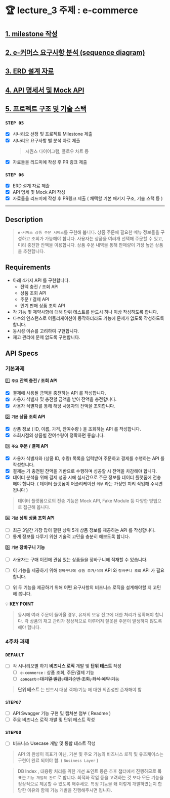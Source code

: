 # 🏆 lecture_3 주제 : e-commerce

## [1. milestone 작성](src/docs/readme/milestone.md)
## [2. e-커머스 요구사항 분석 (sequence diagram)](src/docs/readme/sequenceDiagram.md)
## [3. ERD 설계 자료](src/docs/readme/erd.md)
## [4. API 명세서 및 Mock API](src/docs/readme/mockApi.md)
## [5. 프로젝트 구조 및 기술 스택](src/docs/readme/projectStructure.md)

### **`STEP 05`**
- [x] 시나리오 선정 및 프로젝트 Milestone 제출
- [x] 시나리오 요구사항 별 분석 자료 제출
  > 시퀀스 다이어그램, 플로우 차트 등
- [x] 자료들을 리드미에 작성 후 PR 링크 제출

### **`STEP 06`**

- [x] ERD 설계 자료 제출
- [x] API 명세 및 Mock API 작성
- [x] 자료들을 리드미에 작성 후 PR링크 제출 ( 채택할 기본 패키지 구조, 기술 스택 등 )

---

## Description
> `e-커머스 상품 주문 서비스`를 구현해 봅니다.
> 상품 주문에 필요한 메뉴 정보들을 구성하고 조회가 가능해야 합니다.
> 사용자는 상품을 여러개 선택해 주문할 수 있고, 미리 충전한 잔액을 이용합니다.
> 상품 주문 내역을 통해 판매량이 가장 높은 상품을 추천합니다.

## Requirements

- 아래 4가지 API 를 구현합니다.
  - 잔액 충전 / 조회 API
  - 상품 조회 API
  - 주문 / 결제 API
  - 인기 판매 상품 조회 API
- 각 기능 및 제약사항에 대해 단위 테스트를 반드시 하나 이상 작성하도록 합니다.
- 다수의 인스턴스로 어플리케이션이 동작하더라도 기능에 문제가 없도록 작성하도록 합니다.
- 동시성 이슈를 고려하여 구현합니다.
- 재고 관리에 문제 없도록 구현합니다.

## API Specs

### 기본과제

1️⃣ **`주요`** **잔액 충전 / 조회 API**

- [x] 결제에 사용될 금액을 충전하는 API 를 작성합니다.
- [x] 사용자 식별자 및 충전할 금액을 받아 잔액을 충전합니다.
- [x] 사용자 식별자를 통해 해당 사용자의 잔액을 조회합니다.

2️⃣ **`기본` 상품 조회 API**

- [x] 상품 정보 ( ID, 이름, 가격, 잔여수량 ) 을 조회하는 API 를 작성합니다.
- [x] 조회시점의 상품별 잔여수량이 정확하면 좋습니다.

3️⃣ **`주요`** **주문 / 결제 API**

- [x] 사용자 식별자와 (상품 ID, 수량) 목록을 입력받아 주문하고 결제를 수행하는 API 를 작성합니다.
- [x] 결제는 기 충전된 잔액을 기반으로 수행하며 성공할 시 잔액을 차감해야 합니다.
- [x] 데이터 분석을 위해 결제 성공 시에 실시간으로 주문 정보를 데이터 플랫폼에 전송해야 합니다. ( 데이터 플랫폼이 어플리케이션 `외부` 라는 가정만 지켜 작업해 주시면 됩니다 )

> 데이터 플랫폼으로의 전송 기능은 Mock API, Fake Module 등 다양한 방법으로 접근해 봅니다.


4️⃣ **`기본` 상위 상품 조회 API**

- [ ] 최근 3일간 가장 많이 팔린 상위 5개 상품 정보를 제공하는 API 를 작성합니다.
- [ ] 통계 정보를 다루기 위한 기술적 고민을 충분히 해보도록 합니다.

5️⃣ **`기본` 장바구니 기능**

- [ ] 사용자는 구매 이전에 관심 있는 상품들을 장바구니에 적재할 수 있습니다.
- [ ] 이 기능을 제공하기 위해 `장바구니에 상품 추가/삭제` API 와 `장바구니 조회` API 가 필요합니다.
- [ ] 위 두 기능을 제공하기 위해 어떤 요구사항의 비즈니스 로직을 설계해야할 지 고민해 봅니다.


💡 **KEY POINT**
> 동시에 여러 주문이 들어올 경우, 유저의 보유 잔고에 대한 처리가 정확해야 합니다.
> 각 상품의 재고 관리가 정상적으로 이루어져 잘못된 주문이 발생하지 않도록 해야 합니다.

### 4주차 과제

### **`DEFAULT`**

- [ ] 각 시나리오별 하기 **비즈니스 로직** 개발 및 **단위 테스트** 작성
  - [ ] `e-commerce` : 상품 조회, 주문/결제 기능
  - [ ] ~~`concert` : 대기열 발급, 대기순번 조회, 좌석 예약 기능~~

> **단위 테스트** 는 반드시 대상 객체/기능 에 대한 의존성만 존재해야 함
>

### **`STEP07`**

- [ ] API Swagger 기능 구현 및 캡쳐본 첨부 ( Readme )
- [ ] 주요 비즈니스 로직 개발 및 단위 테스트 작성

### **`STEP08`**

- [ ] 비즈니스 Usecase 개발 및 통합 테스트 작성

> API 의 완성이 목표가 아닌, 기본 및 주요 기능의 비즈니스 로직 및 유즈케이스는 구현이 완료 되어야 함. ( `Business Layer` )
>

> DB Index , 대용량 처리를 위한 개선 포인트 등은 추후 챕터에서 진행하므로 목표는 `기능 개발의 완료` 로 합니다. 최적화 작업 등을 고려하는 것 보다 모든 기능을 정상적으로 제공할 수 있도록 해주세요. 특정 기능을 왜 이렇게 개발하였는지 합당한 이유와 함께 기능 개발을 진행해주시면 됩니다.
>